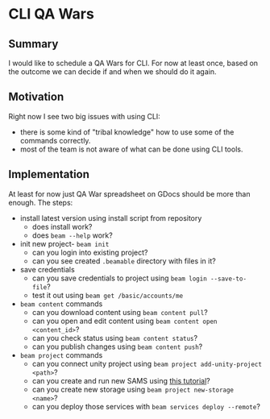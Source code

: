 # CLI QA Wars 

## Summary

I would like to schedule a QA Wars for CLI. For now at least once, 
based on the outcome we can decide if and when we should do it again. 

## Motivation 

Right now I see two big issues with using CLI:
- there is some kind of "tribal knowledge" how to use some of the commands correctly.
- most of the team is not aware of what can be done using CLI tools.

## Implementation

At least for now just QA War spreadsheet on GDocs should be more than enough. The steps:

- install latest version using install script from repository
  - does install work?
  - does `beam --help` work?
- init new project- `beam init`
  - can you login into existing project?
  - can you see created `.beamable` directory with files in it?
- save credentials
  - can you save credentials to project using `beam login --save-to-file`?
  - test it out using `beam get /basic/accounts/me`
- `beam content` commands
  - can you download content using `beam content pull`?
  - can you open and edit content using `beam content open <content_id>`?
  - can you check status using `beam content status`?
  - can you publish changes using `beam content push`?
- `beam project` commands
  - can you connect unity project using `beam project add-unity-project <path>`?
  - can you create and run new SAMS using [this tutorial](https://docs.beamable.com/docs/standalone-microservices)?
  - can you create new storage using `beam project new-storage <name>`?
  - can you deploy those services with `beam services deploy --remote`?

